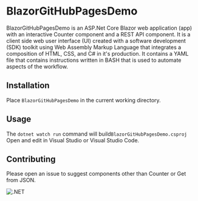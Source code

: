 # BlazorGitHubPagesDemo
BlazorGitHubPagesDemo is an ASP.Net Core Blazor web application (app) with an interactive Counter component and a REST API component. It is a client side web user interface (UI) created with a software development (SDK) toolkit using Web Assembly Markup Language that integrates a composition of HTML, CSS, and C# in it's production. It contains a YAML file that contains instructions written in BASH that is used to automate aspects of the workflow.


## Installation

Place `BlazorGitHubPagesDemo` in the current working directory.

## Usage

The `dotnet watch run` command will build`BlazorGitHubPagesDemo.csproj`
Open and edit in Visual Studio or Visual Studio Code.

## Contributing

Please open an issue to suggest components other than Counter
or Get from JSON.



![.NET](https://github.com/asiakay/BlazorGitHubPagesDemo/workflows/.NET/badge.svg)
